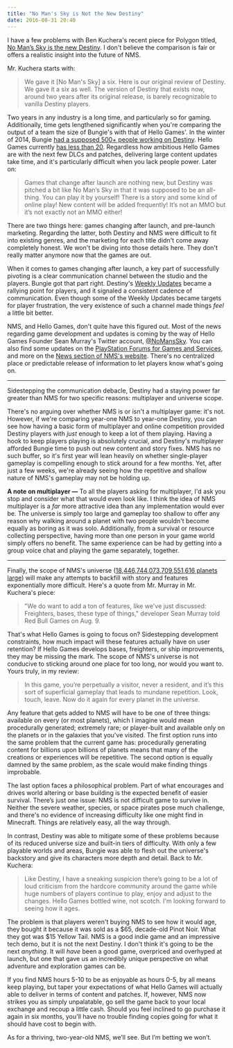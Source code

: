 ```yaml
---
title: "No Man's Sky is Not the New Destiny"
date: 2016-08-31 20:40
---
```

I have a few problems with Ben Kuchera's recent piece for Polygon titled, [No Man’s Sky is the new Destiny][kuchera nms]. I don't believe the comparison is fair or offers a realistic insight into the future of NMS.

Mr. Kuchera starts with:

> We gave it [No Man's Sky] a six. Here is our original review of Destiny. We gave it a six as well. The version of Destiny that exists now, around two years after its original release, is barely recognizable to vanilla Destiny players.

Two years in any industry is a long time, and particularly so for gaming. Additionally, time gets lengthened significantly when you're comparing the output of a team the size of Bungie's with that of Hello Games'. In the winter of 2014, Bungie [had a supposed 500+ people working on Destiny][bungie stats]. Hello Games currently [has less than 20][nms size]. Regardless how ambitious Hello Games are with the next few DLCs and patches, delivering large content updates take time, and it's particularly difficult when you lack people power. Later on:

> Games that change after launch are nothing new, but Destiny was pitched a bit like No Man’s Sky in that it was supposed to be an all-thing. You can play it by yourself! There is a story and some kind of online play! New content will be added frequently! It’s not an MMO but it’s not exactly not an MMO either!

There are two things here: games changing after launch, and pre-launch marketing. Regarding the latter, both Destiny and NMS were difficult to fit into existing genres, and the marketing for each title didn't come away completely honest. We won't be diving into those details here. They don't really matter anymore now that the games are out. 

When it comes to games changing after launch, a key part of successfully pivoting is a clear communication channel between the studio and the players. Bungie got that part right. Destiny's [Weekly Updates][bungie weekly updates] became a rallying point for players, and it signaled a consistent cadence of communication. Even though some of the Weekly Updates became targets for player frustration, the very existence of such a channel made things _feel_ a little bit better.

NMS, and Hello Games, don't quite have this figured out. Most of the news regarding game development and updates is coming by the way of Hello Games Founder Sean Murray's Twitter account, [@NoMansSky][@nms]. You can also find some updates on the [PlayStation Forums for Games and Services][ps forums], and more on the [News section of NMS's website][nms.com]. There's no centralized place or predictable release of information to let players know what's going on. 

---

Sidestepping the communication debacle, Destiny had a staying power far greater than NMS for two specific reasons: multiplayer and universe scope. 

There's no arguing over whether NMS is or isn't a multiplayer game: it's not. However, if we're comparing year-one NMS to year-one Destiny, you can see how  having a basic form of multiplayer and online competition provided Destiny players with _just_ enough to keep a lot of them playing. Having a hook to keep players playing is absolutely crucial, and Destiny's multiplayer afforded Bungie time to push out new content and story fixes. NMS has no such buffer, so it's first year will lean heavily on whether single-player gameplay is compelling enough to stick around for a few months. Yet, after just a few weeks, we're already seeing how the repetitive and shallow nature of NMS's gameplay may not be holding up. 

**A note on multiplayer &mdash;** To all the players asking for multiplayer, I'd ask you stop and consider what that would even look like. I think the idea of NMS multiplayer is a _far_ more attractive idea than any implementation would ever be. The universe is simply too large and gameplay too shallow to offer any reason why walking around a planet with two people wouldn't become equally as boring as it was solo. Additionally, from a survival or resource collecting perspective, having more than one person in your game world simply offers no benefit. The same experience can be had by getting into a group voice chat and playing the game separately, together.

---

Finally, the scope of NMS's universe ([18,446,744,073,709,551,616 planets large][nms size]) will make any attempts to backfill with story and features exponentially more difficult. Here's a quote from Mr. Murray in Mr. Kuchera's piece:  

> "We do want to add a ton of features, like we've just discussed: Freighters, bases, these type of things," developer Sean Murray told Red Bull Games on Aug. 9. 

That's what Hello Games is going to focus on? Sidestepping development constraints, how much impact will these features actually have on user retention? If Hello Games develops bases, freighters, or ship improvements, they may be missing the mark. The scope of NMS's universe is not conducive to sticking around one place for too long, nor would you want to. Yours truly, in my review:

> In this game, you’re perpetually a visitor, never a resident, and it’s this sort of superficial gameplay that leads to mundane repetition. Look, touch, leave. Now do it again for every planet in the universe.

Any feature that gets added to NMS will have to be one of three things: available on every (or most planets), which I imagine would mean procedurally generated; extremely rare; or player-built and available only on the planets or in the galaxies that you've visited. The first option runs into the same problem that the current game has: procedurally generating content for billions upon billions of planets means that many of the creations or experiences will be repetitive. The second option is equally damned by the same problem, as the scale would make finding things improbable. 

The last option faces a philosophical problem. Part of what encourages and drives world altering or base building is the expected benefit of easier survival. There’s just one issue: NMS is not difficult game to survive in. Neither the severe weather, species, or space pirates pose much challenge, and there's no evidence of increasing difficulty like one might find in Minecraft. Things are relatively easy, all the way through. 

In contrast, Destiny was able to mitigate some of these problems because of its reduced universe size and built-in tiers of difficulty. With only a few playable worlds and areas, Bungie was able to flesh out the universe's backstory and give its characters more depth and detail. Back to Mr. Kuchera: 

> Like Destiny, I have a sneaking suspicion there’s going to be a lot of loud criticism from the hardcore community around the game while huge numbers of players continue to play, enjoy and adjust to the changes. Hello Games bottled wine, not scotch. I'm looking forward to seeing how it ages.

The problem is that players weren't buying NMS to see how it would age, they bought it because it was sold as a $65, decade-old Pinot Noir. What they got was $15 Yellow Tail. NMS is a good indie game and an impressive tech demo, but it is not the next Destiny. I don't think it's going to be the next _anything_. It will _have_ been a good game, overpriced and overhyped at launch, but one that gave us an incredibly unique perspective on what adventure and exploration games can be. 

If you find NMS hours 5-10 to be as enjoyable as hours 0-5, by all means keep playing, but taper your expectations of what Hello Games will actually able to deliver in terms of content and patches. If, however, NMS now strikes you as simply unpalatable, go sell the game back to your local exchange and recoup a little cash. Should you feel inclined to go purchase it again in six months, you'll have no trouble finding copies going for what it should have cost to begin with.

As for a thriving, two-year-old NMS, we’ll see. But I’m betting we won’t. 

[kuchera nms]:http://www.polygon.com/2016/8/18/12532618/no-mans-sky-destiny
[bungie stats]:http://www.gamespot.com/articles/destiny-nearing-13-million-players-500-people-work/1100-6424361/
[nms stats]:https://blog.eu.playstation.com/2014/08/26/exploring-18446744073709551616-planets-mans-sky/
[destiny review]:http://www.polygon.com/2014/9/12/6138497/destiny-review-no-fate
[bungie weekly updates]:https://www.google.com/#q=bungie+weekly+updates
[@nms]:https://twitter.com/nomanssky
[ps forums]: http://community.us.playstation.com/t5/Games-Services/bd-p/22190
[nms.com]:http://www.no-mans-sky.com/news/
[nms size]:http://www.hellogames.org/about-us/